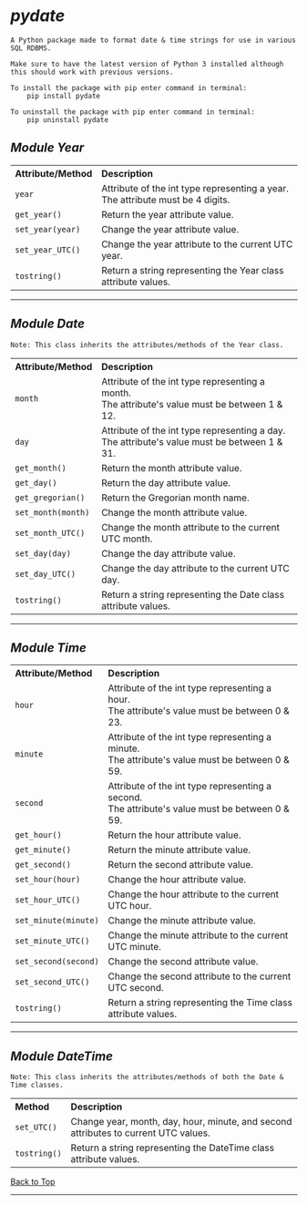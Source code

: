 # ***pydate***

    A Python package made to format date & time strings for use in various SQL RDBMS.

    Make sure to have the latest version of Python 3 installed although this should work with previous versions.  

    To install the package with pip enter command in terminal:
        pip install pydate

    To uninstall the package with pip enter command in terminal:
        pip uninstall pydate

## ***Module Year***

<table width="100%">
	<tr>
		<th align="left">
            Attribute/Method
        </th>
		<th align="left">
            Description
        </th>
	</tr>
	<tr>
		<td>
            <code>year</code>
        </td>
		<td>
            Attribute of the int type representing a year. <br/>
            The attribute must be 4 digits.
        </td>
	</tr>
    <tr>
		<td>
            <code>get_year()</code>
        </td>
		<td>
            Return the year attribute value.
        </td>
	</tr>
    <tr>
		<td>
            <code>set_year(year)</code>
        </td>
		<td>
            Change the year attribute value.
        </td>
	</tr>
    <tr>
		<td>
            <code>set_year_UTC()</code>
        </td>
		<td>
            Change the year attribute to the current UTC year.
        </td>
	</tr>
    <tr>
		<td>
            <code>tostring()</code>
        </td>
		<td>
            Return a string representing the Year class attribute values.
        </td>
	</tr>
</table>

---

## ***Module Date***

    Note: This class inherits the attributes/methods of the Year class. 

<table width="100%">
	<tr>
		<th align="left">
            Attribute/Method
        </th>
		<th align="left">
            Description
        </th>
	</tr>
	<tr>
		<td>
            <code>month</code>
        </td>
		<td>
            Attribute of the int type representing a month. <br/>
            The attribute's value must be between 1 & 12.
        </td>
	</tr>
    <tr>
		<td>
            <code>day</code>
        </td>
		<td>
            Attribute of the int type representing a day. <br/>
            The attribute's value must be between 1 & 31.
        </td>
	</tr>
    <tr>
		<td>
            <code>get_month()</code>
        </td>
		<td>
            Return the month attribute value.
        </td>
	</tr>
    <tr>
		<td>
            <code>get_day()</code>
        </td>
		<td>
            Return the day attribute value.
        </td>
	</tr>
    <tr>
		<td>
            <code>get_gregorian()</code>
        </td>
		<td>
            Return the Gregorian month name.
        </td>
	</tr>
    <tr>
		<td>
            <code>set_month(month)</code>
        </td>
		<td>
            Change the month attribute value.
        </td>
	</tr>
    <tr>
		<td>
            <code>set_month_UTC()</code>
        </td>
		<td>
            Change the month attribute to the current UTC month.
        </td>
	</tr>
    <tr>
		<td>
            <code>set_day(day)</code>
        </td>
		<td>
            Change the day attribute value.
        </td>
	</tr>
    <tr>
		<td>
            <code>set_day_UTC()</code>
        </td>
		<td>
            Change the day attribute to the current UTC day.
        </td>
	</tr>
    <tr>
		<td>
            <code>tostring()</code>
        </td>
		<td>
            Return a string representing the Date class attribute values.
        </td>
	</tr>
</table>

---

## ***Module Time***

<table width="100%">
	<tr>
		<th align="left">
            Attribute/Method
        </th>
		<th align="left">
            Description
        </th>
	</tr>
	<tr>
		<td>
            <code>hour</code>
        </td>
		<td>
            Attribute of the int type representing a hour. <br/>
            The attribute's value must be between 0 & 23.
        </td>
	</tr>
    <tr>
		<td>
            <code>minute</code>
        </td>
		<td>
            Attribute of the int type representing a minute. <br/>
            The attribute's value must be between 0 & 59.
        </td>
	</tr>
    <tr>
		<td>
            <code>second</code>
        </td>
		<td>
            Attribute of the int type representing a second. <br/>
            The attribute's value must be between 0 & 59.
        </td>
	</tr>
    <tr>
		<td>
            <code>get_hour()</code>
        </td>
		<td>
            Return the hour attribute value.
        </td>
	</tr>
    <tr>
		<td>
            <code>get_minute()</code>
        </td>
		<td>
            Return the minute attribute value.
        </td>
	</tr>
    <tr>
		<td>
            <code>get_second()</code>
        </td>
		<td>
            Return the second attribute value.
        </td>
	</tr>
    <tr>
		<td>
            <code>set_hour(hour)</code>
        </td>
		<td>
            Change the hour attribute value.
        </td>
	</tr>
    <tr>
		<td>
            <code>set_hour_UTC()</code>
        </td>
		<td>
            Change the hour attribute to the current UTC hour.
        </td>
	</tr>
    <tr>
		<td>
            <code>set_minute(minute)</code>
        </td>
		<td>
            Change the minute attribute value.
        </td>
	</tr>
    <tr>
		<td>
            <code>set_minute_UTC()</code>
        </td>
		<td>
            Change the minute attribute to the current UTC minute.
        </td>
	</tr>
    <tr>
		<td>
            <code>set_second(second)</code>
        </td>
		<td>
            Change the second attribute value.
        </td>
	</tr>
    <tr>
		<td>
            <code>set_second_UTC()</code>
        </td>
		<td>
            Change the second attribute to the current UTC second.
        </td>
	</tr>
    <tr>
		<td>
            <code>tostring()</code>
        </td>
		<td>
            Return a string representing the Time class attribute values.
        </td>
	</tr>
</table>

---

## ***Module DateTime***

    Note: This class inherits the attributes/methods of both the Date & Time classes.

<table width="100%">
	<tr>
		<th align="left">
            Method
        </th>
		<th align="left">
            Description
        </th>
	</tr>
    <tr>
		<td>
            <code>set_UTC()</code>
        </td>
		<td>
            Change year, month, day, hour, minute, and second attributes to current UTC values.
        </td>
	</tr>
	<tr>
		<td>
            <code>tostring()</code>
        </td>
		<td>
            Return a string representing the DateTime class attribute values.
        </td>
	</tr>
</table>

[Back to Top](#pydate)

---
